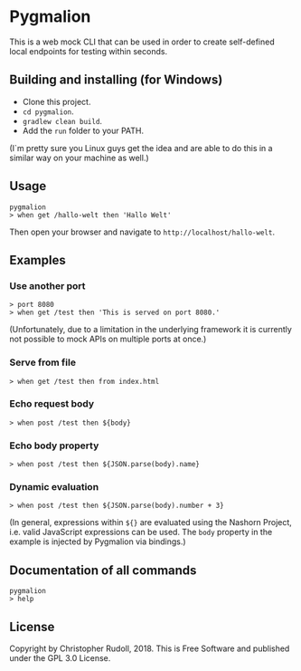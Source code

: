 # Pygmalion

This is a web mock CLI that can be used in order to create self-defined local endpoints for testing within seconds.

## Building and installing (for Windows)
- Clone this project.
- `cd pygmalion`.
- `gradlew clean build`.
- Add the `run` folder to your PATH.

(I`m pretty sure you Linux guys get the idea and are able to do this in a similar way on your machine as well.)

## Usage
```
pygmalion
> when get /hallo-welt then 'Hallo Welt'
```

Then open your browser and navigate to `http://localhost/hallo-welt`.

## Examples

### Use another port
```
> port 8080
> when get /test then 'This is served on port 8080.'
```
(Unfortunately, due to a limitation in the underlying framework it is currently not possible to mock APIs on multiple ports at once.)

### Serve from file
```
> when get /test then from index.html
```

### Echo request body
```
> when post /test then ${body}
```

### Echo body property
```
> when post /test then ${JSON.parse(body).name}
```

### Dynamic evaluation
```
> when post /test then ${JSON.parse(body).number + 3}
```
(In general, expressions within `${}` are evaluated using the Nashorn Project, i.e. valid JavaScript expressions can be used. The `body` property in the example is injected by Pygmalion via bindings.)

## Documentation of all commands
```
pygmalion
> help
```

## License
Copyright by Christopher Rudoll, 2018. This is Free Software and published under the GPL 3.0 License.